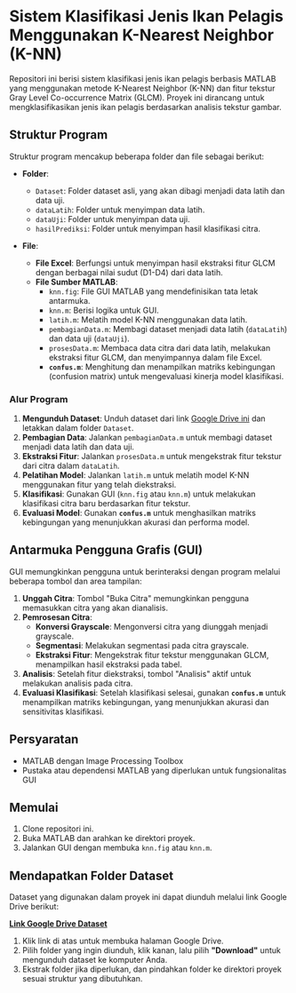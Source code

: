 # Sistem Klasifikasi Jenis Ikan Pelagis Menggunakan K-Nearest Neighbor (K-NN)

Repositori ini berisi sistem klasifikasi jenis ikan pelagis berbasis MATLAB yang menggunakan metode K-Nearest Neighbor (K-NN) dan fitur tekstur Gray Level Co-occurrence Matrix (GLCM). Proyek ini dirancang untuk mengklasifikasikan jenis ikan pelagis berdasarkan analisis tekstur gambar.

## Struktur Program

Struktur program mencakup beberapa folder dan file sebagai berikut:

- **Folder**:
  - `Dataset`: Folder dataset asli, yang akan dibagi menjadi data latih dan data uji.
  - `dataLatih`: Folder untuk menyimpan data latih.
  - `dataUji`: Folder untuk menyimpan data uji.
  - `hasilPrediksi`: Folder untuk menyimpan hasil klasifikasi citra.

- **File**:
  - **File Excel**: Berfungsi untuk menyimpan hasil ekstraksi fitur GLCM dengan berbagai nilai sudut (D1-D4) dari data latih.
  - **File Sumber MATLAB**:
    - `knn.fig`: File GUI MATLAB yang mendefinisikan tata letak antarmuka.
    - `knn.m`: Berisi logika untuk GUI.
    - `latih.m`: Melatih model K-NN menggunakan data latih.
    - `pembagianData.m`: Membagi dataset menjadi data latih (`dataLatih`) dan data uji (`dataUji`).
    - `prosesData.m`: Membaca data citra dari data latih, melakukan ekstraksi fitur GLCM, dan menyimpannya dalam file Excel.
    - **`confus.m`**: Menghitung dan menampilkan matriks kebingungan (confusion matrix) untuk mengevaluasi kinerja model klasifikasi.

### Alur Program

1. **Mengunduh Dataset**: Unduh dataset dari link [Google Drive ini](https://drive.google.com/drive/folders/1Up5jD_0O3l5qk-bRME489Co1h6WhGwMy?usp=drive_link) dan letakkan dalam folder `Dataset`.
2. **Pembagian Data**: Jalankan `pembagianData.m` untuk membagi dataset menjadi data latih dan data uji.
3. **Ekstraksi Fitur**: Jalankan `prosesData.m` untuk mengekstrak fitur tekstur dari citra dalam `dataLatih`.
4. **Pelatihan Model**: Jalankan `latih.m` untuk melatih model K-NN menggunakan fitur yang telah diekstraksi.
5. **Klasifikasi**: Gunakan GUI (`knn.fig` atau `knn.m`) untuk melakukan klasifikasi citra baru berdasarkan fitur tekstur.
6. **Evaluasi Model**: Gunakan **`confus.m`** untuk menghasilkan matriks kebingungan yang menunjukkan akurasi dan performa model.

## Antarmuka Pengguna Grafis (GUI)

GUI memungkinkan pengguna untuk berinteraksi dengan program melalui beberapa tombol dan area tampilan:

1. **Unggah Citra**: Tombol "Buka Citra" memungkinkan pengguna memasukkan citra yang akan dianalisis.
2. **Pemrosesan Citra**:
   - **Konversi Grayscale**: Mengonversi citra yang diunggah menjadi grayscale.
   - **Segmentasi**: Melakukan segmentasi pada citra grayscale.
   - **Ekstraksi Fitur**: Mengekstrak fitur tekstur menggunakan GLCM, menampilkan hasil ekstraksi pada tabel.
3. **Analisis**: Setelah fitur diekstraksi, tombol "Analisis" aktif untuk melakukan analisis pada citra.
4. **Evaluasi Klasifikasi**: Setelah klasifikasi selesai, gunakan **`confus.m`** untuk menampilkan matriks kebingungan, yang menunjukkan akurasi dan sensitivitas klasifikasi.

## Persyaratan

- MATLAB dengan Image Processing Toolbox
- Pustaka atau dependensi MATLAB yang diperlukan untuk fungsionalitas GUI

## Memulai

1. Clone repositori ini.
2. Buka MATLAB dan arahkan ke direktori proyek.
3. Jalankan GUI dengan membuka `knn.fig` atau `knn.m`.

## Mendapatkan Folder Dataset

Dataset yang digunakan dalam proyek ini dapat diunduh melalui link Google Drive berikut:

**[Link Google Drive Dataset](https://drive.google.com/drive/folders/1Up5jD_0O3l5qk-bRME489Co1h6WhGwMy?usp=drive_link)**

1. Klik link di atas untuk membuka halaman Google Drive.
2. Pilih folder yang ingin diunduh, klik kanan, lalu pilih **"Download"** untuk mengunduh dataset ke komputer Anda.
3. Ekstrak folder jika diperlukan, dan pindahkan folder ke direktori proyek sesuai struktur yang dibutuhkan.
